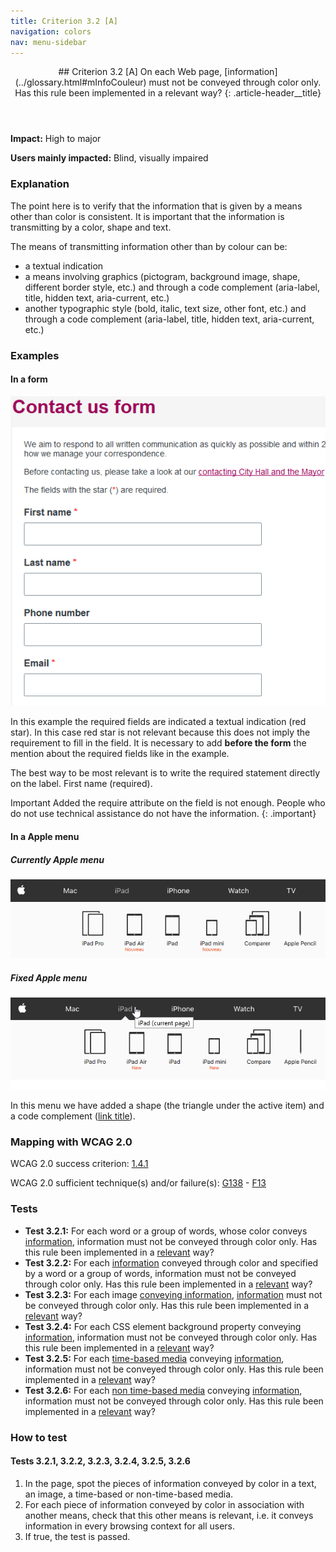 ```yaml
---
title: Criterion 3.2 [A]
navigation: colors
nav: menu-sidebar
---
```


<header>
## Criterion 3.2 [A] <span>On each Web page, [information](../glossary.html#mInfoCouleur) must not be conveyed through color only. Has this rule been implemented in a relevant way?</span>
{: .article-header__title}
</header>

**Impact:** High to major

**Users mainly impacted:** Blind, visually impaired

### Explanation

The point here is to verify that the information that is given by a means other than color is consistent. It is important that the information is transmitting by a color, shape and text.

The means of transmitting information other than by colour can be:

* a textual indication
* a means involving graphics (pictogram, background image, shape, different border style, etc.) and through a code complement (aria-label, title, hidden text, aria-current, etc.)
* another typographic style (bold, italic, text size, other font, etc.) and through a code complement (aria-label, title, hidden text, aria-current, etc.)

### Examples

#### In a form

![Form example](../../img/color-3.2-1.png)

In this example the required fields are indicated a textual indication (red star). In this case red star is not relevant because this does not imply the requirement to fill in the field. It is necessary to add **before the form** the mention about the required fields like in the example.

The best way to be most relevant is to write the required statement directly on the label. First name (required).

<span class="visually-hidden">Important</span>
Added the require attribute on the field is not enough. People who do not use technical assistance do not have the information.
{: .important}

#### In a Apple menu

##### Currently Apple menu
![Bad menu example](../../img/color-3.1-2.png)

##### Fixed Apple menu
![Fixed menu example](../../img/color-3.2-2.png)

In this menu we have added a shape (the triangle under the active item) and a code complement ([link title](../glossary.html#mTitreLien)).

### Mapping with WCAG 2.0

WCAG 2.0 success criterion: [1.4.1](http://www.w3.org/TR/WCAG20/#visual-audio-contrast-without-color)

WCAG 2.0 sufficient technique(s) and/or failure(s): [G138](http://www.w3.org/TR/WCAG-TECHS/G138.html) - [F13](http://www.w3.org/TR/WCAG-TECHS/F13.html)

### Tests

*   **Test 3.2.1:** For each word or a group of words, whose color conveys [information](../glossary.html#mInfoCouleur), information must not be conveyed through color only. Has this rule been implemented in a [relevant](../glossary.html#mPertinence) way?
*   **Test 3.2.2:** For each [information](../glossary.html#mInfoCouleur) conveyed through color and specified by a word or a group of words, information must not be conveyed through color only. Has this rule been implemented in a [relevant](../glossary.html#mPertinence) way?
*   **Test 3.2.3:** For each image [conveying information](../glossary.html#mInfoDonneeCouleur), [information](../glossary.html#mInfoCouleur) must not be conveyed through color only. Has this rule been implemented in a [relevant](../glossary.html#mPertinence) way?
*   **Test 3.2.4:** For each CSS element background property conveying [information](../glossary.html#mInfoCouleur), information must not be conveyed through color only. Has this rule been implemented in a [relevant](../glossary.html#mPertinence) way?
*   **Test 3.2.5:** For each [time-based media](../glossary.html#mMediaTemp) conveying [information](../glossary.html#mInfoCouleur), information must not be conveyed through color only. Has this rule been implemented in a [relevant](../glossary.html#mPertinence) way?
*   **Test 3.2.6:** For each [non time-based media](../glossary.html#mMediaNoTemp) conveying [information](../glossary.html#mInfoCouleur), information must not be conveyed through color only. Has this rule been implemented in a [relevant](../glossary.html#mPertinence) way?

### How to test

#### Tests 3.2.1, 3.2.2, 3.2.3, 3.2.4, 3.2.5, 3.2.6

1. In the page, spot the pieces of information conveyed by color in a text, an image, a time-based or non-time-based media.
2. For each piece of information conveyed by color in association with another means, check that this other means is relevant, i.e. it conveys information in every browsing context for all users.
3. If true, the test is passed.
